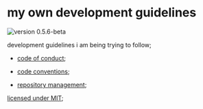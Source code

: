 # my own development guidelines

![version 0.5.6-beta](https://img.shields.io/badge/version-0.5.6--beta-informational?style=for-the-badge)

development guidelines i am being trying to follow;

- [code of conduct](./code_of_conduct.md);

- [code conventions](./code_conventions.md);

- [repository management](./repository_management.md);

[licensed under MIT](./license);
